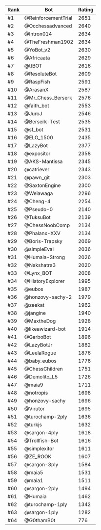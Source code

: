 Rank|Bot|Rating
---|---|---
#1|@ReinforcementTrial|2651
#2|@Occhessadvanced|2640
#3|@Intron014|2634
#4|@TheFreshman1902|2634
#5|@YoBot_v2|2630
#6|@Africaata|2629
#7|@ttBOT|2616
#8|@ResoluteBot|2609
#9|@RaspFish|2591
#10|@ArasanX|2587
#11|@Mr_Chess_Berserk|2576
#12|@faith_bot|2553
#13|@JuroJ|2546
#14|@Berserk-Test|2535
#15|@sf_bot|2531
#16|@ELO_1500|2435
#17|@LazyBot|2377
#18|@expositor|2358
#19|@AKS-Mantissa|2345
#20|@catriever|2343
#21|@pawn_git|2303
#22|@SaxtonEngine|2300
#23|@Weiawaga|2296
#24|@Cheng-4|2254
#25|@Pseudo-0|2140
#26|@TuksuBot|2139
#27|@ChessNoobComp|2134
#28|@Phalanx-XXV|2134
#29|@Boris-Trapsky|2069
#30|@simpleEval|2036
#31|@Humaia-Strong|2026
#32|@Nakshatra3|2020
#33|@Lynx_BOT|2008
#34|@HistoryExplorer|1995
#35|@eubos|1987
#36|@honzovy-sachy-2|1979
#37|@zeekat|1962
#38|@jangine|1940
#39|@MaxtheDog|1928
#40|@likeawizard-bot|1914
#41|@GarboBot|1896
#42|@LazyBotJr|1882
#43|@LeelaRogue|1876
#44|@baby_eubos|1776
#45|@ChessChildren|1751
#46|@Demolito_L5|1726
#47|@maia9|1711
#48|@notropis|1698
#49|@honzovy-sachy|1696
#50|@Virutor|1695
#51|@turochamp-2ply|1636
#52|@turkjs|1632
#53|@sargon-4ply|1618
#54|@Trollfish-Bot|1616
#55|@simplexitor|1611
#56|@ZE_ROOK|1607
#57|@sargon-3ply|1584
#58|@maia5|1531
#59|@maia1|1511
#60|@sargon-2ply|1494
#61|@Humaia|1462
#62|@turochamp-1ply|1342
#63|@sargon-1ply|1282
#64|@G0thamB0t|776
